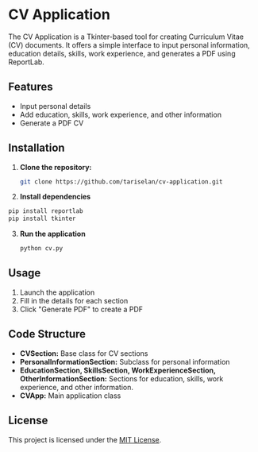 # CV Application

The CV Application is a Tkinter-based tool for creating Curriculum Vitae (CV) documents. It offers a simple interface to input personal information, education details, skills, work experience, and generates a PDF using ReportLab.

## Features

- Input personal details
- Add education, skills, work experience, and other information
- Generate a PDF CV

## Installation

1. **Clone the repository:**
   ```bash
   git clone https://github.com/tariselan/cv-application.git
   ```

2.  **Install dependencies**
   ```bash
   pip install reportlab
   pip install tkinter
   ```
   
3. **Run the application**
   ```bash
   python cv.py
   ```

## Usage
1. Launch the application
2. Fill in the details for each section
3. Click "Generate PDF" to create a PDF

## Code Structure
+ **CVSection:** Base class for CV sections
+ **PersonalInformationSection:** Subclass for personal information
+ **EducationSection, SkillsSection, WorkExperienceSection, OtherInformationSection:** Sections for education, skills, work experience, and other information.
+ **CVApp:** Main application class

## License

This project is licensed under the [MIT License](LICENSE).
